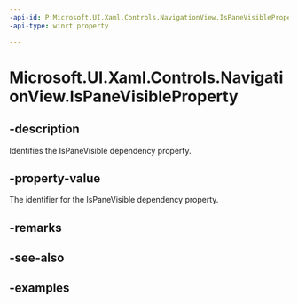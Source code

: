 ```yaml
---
-api-id: P:Microsoft.UI.Xaml.Controls.NavigationView.IsPaneVisibleProperty
-api-type: winrt property

---
```

<!-- Property syntax.
public DependencyProperty IsPaneVisibleProperty { get; }
-->

# Microsoft.UI.Xaml.Controls.NavigationView.IsPaneVisibleProperty


## -description

Identifies the IsPaneVisible dependency property.


## -property-value

The identifier for the IsPaneVisible dependency property.


## -remarks


## -see-also


## -examples


